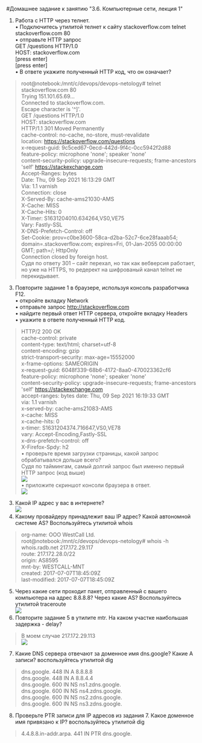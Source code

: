 #Домашнее задание к занятию "3.6. Компьютерные сети, лекция 1"
1.	Работа c HTTP через телнет.  
•	Подключитесь утилитой телнет к сайту stackoverflow.com telnet stackoverflow.com 80  
•	отправьте HTTP запрос  
GET /questions HTTP/1.0  
HOST: stackoverflow.com  
[press enter]  
[press enter]  
•	В ответе укажите полученный HTTP код, что он означает?  
>root@notebook:/mnt/c/devops/devops-netology# telnet stackoverflow.com 80  
Trying 151.101.65.69...    
Connected to stackoverflow.com.  
Escape character is '^]'.  
GET /questions HTTP/1.0  
HOST: stackoverflow.com  
HTTP/1.1 301 Moved Permanently  
cache-control: no-cache, no-store, must-revalidate    
location: https://stackoverflow.com/questions  
x-request-guid: 9c5ced67-0ecd-442d-9f4c-0cc5942f2d88  
feature-policy: microphone 'none'; speaker 'none'  
content-security-policy: upgrade-insecure-requests; frame-ancestors 'self' https://stackexchange.com  
Accept-Ranges: bytes  
Date: Thu, 09 Sep 2021 16:13:29 GMT  
Via: 1.1 varnish  
Connection: close  
X-Served-By: cache-ams21030-AMS  
X-Cache: MISS  
X-Cache-Hits: 0  
X-Timer: S1631204010.634264,VS0,VE75  
Vary: Fastly-SSL  
X-DNS-Prefetch-Control: off  
Set-Cookie: prov=c0be3600-58ca-d2ba-52c7-6ce28faaab54; domain=.stackoverflow.com; expires=Fri, 01-Jan-2055 00:00:00 GMT; path=/; HttpOnly   
Connection closed by foreign host.  
>Судя по ответу 301 – сайт перехал, но так как вебверсия работает, но уже на HTTPS, то редерект на шифрованый канал telnet не перекидывает.  

3. Повторите задание 1 в браузере, используя консоль разработчика F12.  
•	откройте вкладку Network  
•	отправьте запрос http://stackoverflow.com  
•	найдите первый ответ HTTP сервера, откройте вкладку Headers  
•	укажите в ответе полученный HTTP код.  
>HTTP/2 200 OK   
cache-control: private  
content-type: text/html; charset=utf-8  
content-encoding: gzip  
strict-transport-security: max-age=15552000  
x-frame-options: SAMEORIGIN  
x-request-guid: 6048f339-68b6-4172-8aa0-470023362cf6  
feature-policy: microphone 'none'; speaker 'none'  
content-security-policy: upgrade-insecure-requests; frame-ancestors 'self' https://stackexchange.com  
accept-ranges: bytes 
date: Thu, 09 Sep 2021 16:19:33 GMT  
via: 1.1 varnish  
x-served-by: cache-ams21083-AMS  
x-cache: MISS  
x-cache-hits: 0  
x-timer: S1631204374.716647,VS0,VE78  
vary: Accept-Encoding,Fastly-SSL  
x-dns-prefetch-control: off  
X-Firefox-Spdy: h2  
•	проверьте время загрузки страницы, какой запрос обрабатывался дольше всего?  
Судя по таймингам, самый долгий запрос был именно первый HTTP запрос (код выше)  
 ![](https://ams02pap001files.storage.live.com/y4mK1b4t1OHg7jtYQC48AR5LSlAish9MZ6sOYISzl4FsxuCsVbaO201mgQOPQduiskW7xGSqMySiAZsNQxApIzU0Y4bK57S0oTYSH6pUx-bQyGS6Ayvwz71PoQPd0R643wFKJWDHAKu1sQgPFMliZBADuK42alUs5zlLDslhGkuftJO8sNIP1XA5KShEbrDJ5bg?width=543&height=223&cropmode=none)  
•	приложите скриншот консоли браузера в ответ.  
 ![](https://ams02pap001files.storage.live.com/y4mp1odeKo4FjVw2D2iaR_wimjkb_Do7FS_DMOr_dBGEo7vER3_T82wdd7v3Ku0MtLt8L-M_6u8MPq-CvIWEBHvXFYi61PvfhB_taUFneSnX-s0B2SOC6fPJ1JmBvP_eN8M7B-KEVg-jtw9TrjZi7R6ZOIJyJovj9h_VINNFBmRPNICHJpFgqEdA2wNYVvyPoaX?width=1919&height=998&cropmode=none)  
3.	Какой IP адрес у вас в интернете?  
 ![](https://ams02pap001files.storage.live.com/y4mG5r7p62zHEoJ4-QPPmJYDBdkAZLsFka6gCM6ubEV_INDBbZtbKnn0QhvLPgYm-L7H46pVK5XWieu-FdFg8RctQ41baxJg2iz8cCYZvR8xVKQ8cgLct9S-h0zYSS-VwpTAAaocuw2rxXxVPh2k586YZoVUyPWjJJcxmFJxFY3fYlP28V7pOrSdoKjt4O2h5bh?width=579&height=165&cropmode=none)  
4.	Какому провайдеру принадлежит ваш IP адрес? Какой автономной системе AS? Воспользуйтесь утилитой whois  
>org-name:       OOO WestCall Ltd.  
root@notebook:/mnt/c/devops/devops-netology# whois -h whois.radb.net 217.172.29.117  
route:          217.172.28.0/22  
origin:         AS8595  
mnt-by:         WESTCALL-MNT  
created:        2017-07-07T18:45:09Z  
last-modified:  2017-07-07T18:45:09Z  
5.	Через какие сети проходит пакет, отправленный с вашего компьютера на адрес 8.8.8.8? Через какие AS? Воспользуйтесь утилитой traceroute  
 ![](https://ams02pap001files.storage.live.com/y4mjNBOREkTV7q4C8Xl8WgFBUn9BfIy7oeS-TEOuZrWmEylQOrguEml_lV5lu-iRv2CEktHRy8RlMdVGivnPtATtCVgCD0S8YoRqRQqMopGfecRTRnvm0rK1TE8r6b2Q611VI8t-EbZp6MDQmEyeNIgETM5ZTMvqb_Mi1RQagPQJ0W4i78pvb66jkUfhTCxfhgF?width=950&height=493&cropmode=none)  
6.	Повторите задание 5 в утилите mtr. На каком участке наибольшая задержка - delay?  
>В моем случае 217.172.29.113  
 ![](https://ams02pap001files.storage.live.com/y4mW2m3jP1TV7eLkzQZBunSSxRx5k2zjVqtIoWNxNQsRjbB-uSjBFosnUcL2eV0bZCulWTTTYy9oOral3Unci2tmZg9iTD9USeaTdor-gJlMX_oh-lZYJLLZnJuSC55FsgZhff8XRislmFVqOs-DpUoLwZtwyGbYG25T-PXSNOZubB0CugC2PkuiZxY1k6MX_zS?width=943&height=587&cropmode=none)  
7.	Какие DNS сервера отвечают за доменное имя dns.google? Какие A записи? воспользуйтесь утилитой dig 
>dns.google.             448     IN      A       8.8.8.8  
dns.google.             448     IN      A       8.8.4.4  
dns.google.             600     IN      NS      ns1.zdns.google.  
dns.google.             600     IN      NS      ns4.zdns.google.  
dns.google.             600     IN      NS      ns2.zdns.google.  
dns.google.             600     IN      NS      ns3.zdns.google.  
8.	Проверьте PTR записи для IP адресов из задания 7. Какое доменное имя привязано к IP? воспользуйтесь утилитой dig  
>4.4.8.8.in-addr.arpa.   441     IN      PTR     dns.google.  

